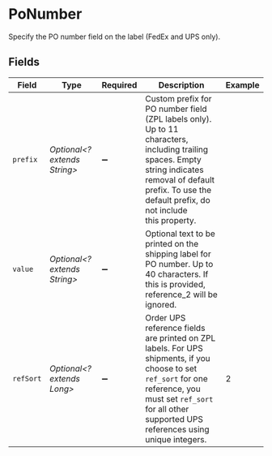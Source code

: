 # PoNumber

Specify the PO number field on the label (FedEx and UPS only).


## Fields

| Field                                                                                                                                                                                                             | Type                                                                                                                                                                                                              | Required                                                                                                                                                                                                          | Description                                                                                                                                                                                                       | Example                                                                                                                                                                                                           |
| ----------------------------------------------------------------------------------------------------------------------------------------------------------------------------------------------------------------- | ----------------------------------------------------------------------------------------------------------------------------------------------------------------------------------------------------------------- | ----------------------------------------------------------------------------------------------------------------------------------------------------------------------------------------------------------------- | ----------------------------------------------------------------------------------------------------------------------------------------------------------------------------------------------------------------- | ----------------------------------------------------------------------------------------------------------------------------------------------------------------------------------------------------------------- |
| `prefix`                                                                                                                                                                                                          | *Optional<? extends String>*                                                                                                                                                                                      | :heavy_minus_sign:                                                                                                                                                                                                | Custom prefix for PO number field (ZPL labels only). Up to 11 characters, including trailing <br/>spaces. Empty string indicates removal of default prefix. To use the default prefix, do not include<br/>this property. |                                                                                                                                                                                                                   |
| `value`                                                                                                                                                                                                           | *Optional<? extends String>*                                                                                                                                                                                      | :heavy_minus_sign:                                                                                                                                                                                                | Optional text to be printed on the shipping label for PO number. Up to 40 characters. If <br/>this is provided, reference_2 will be ignored.                                                                      |                                                                                                                                                                                                                   |
| `refSort`                                                                                                                                                                                                         | *Optional<? extends Long>*                                                                                                                                                                                        | :heavy_minus_sign:                                                                                                                                                                                                | Order UPS reference fields are printed on ZPL labels. For UPS shipments, if you choose to set `ref_sort` for one reference, you must set `ref_sort` for all other supported UPS references using unique integers. | 2                                                                                                                                                                                                                 |